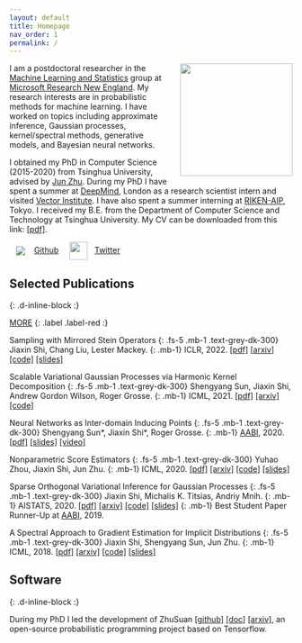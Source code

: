 ```yaml
---
layout: default
title: Homepage
nav_order: 1
permalink: /
---
```


<img style="width:200px;float:right;margin:0 0px 16px 16px" src="{{site.url}}/assets/images/jiaxin.jpg">

I am a postdoctoral researcher in the [Machine Learning and Statistics](https://www.microsoft.com/en-us/research/theme/machine-learning-statistics/) group at [Microsoft Research New England](https://www.microsoft.com/en-us/research/lab/microsoft-research-new-england/).
My research interests are in probabilistic methods for machine learning. 
I have worked on topics including approximate inference, Gaussian processes, kernel/spectral methods, generative models, and Bayesian neural networks. 

I obtained my PhD in Computer Science (2015-2020) from Tsinghua University, advised by [Jun Zhu](http://ml.cs.tsinghua.edu.cn/~jun).
During my PhD I have spent a summer at [DeepMind](https://deepmind.com/), London as a research scientist intern and visited [Vector Institute](https://vectorinstitute.ai/).
I have also spent a summer interning at [RIKEN-AIP](https://aip.riken.jp/), Tokyo. 
I received my B.E. from the Department of Computer Science and Technology at Tsinghua University. 
My CV can be downloaded from this link: [[pdf]](https://thjashin.github.io/docs/Curriculum_Vitae.pdf).

<a href="https://github.com/thjashin"><img style="vertical-align: middle; margin: 0 16px 0 12px" src="{{site.url}}/assets/images/github/GitHub-Mark-32px.png" >Github</a>
<a href="https://twitter.com/thjashin"><img style="width:32px; vertical-align: middle; margin: 0 12px 0 16px" src="{{site.url}}/assets/images/twitter/Twitter_Logo_Blue.png" >Twitter</a>

## Selected Publications
{: .d-inline-block :}

<a href="/publications.html" style="color:inherit;">MORE</a> 
{: .label .label-red :}
<!-- {: .fs-9 } -->

Sampling with Mirrored Stein Operators
{: .fs-5 .mb-1 .text-grey-dk-300}
Jiaxin Shi, Chang Liu, Lester Mackey.
{: .mb-1}
ICLR, 2022.
[[pdf]](https://arxiv.org/pdf/2106.12506.pdf)
[[arxiv]](https://arxiv.org/abs/2106.12506)
[[code]](https://github.com/thjashin/mirror-stein-samplers)
[[slides]](https://thjashin.github.io/talks/mirror-stein-samplers.pdf)

Scalable Variational Gaussian Processes via Harmonic Kernel Decomposition
{: .fs-5 .mb-1 .text-grey-dk-300}
Shengyang Sun, Jiaxin Shi, Andrew Gordon Wilson, Roger Grosse.
{: .mb-1}
ICML, 2021.
[[pdf]](https://arxiv.org/pdf/2106.05992)
[[arxiv]](https://arxiv.org/abs/2106.05992)
[[code]](https://github.com/ssydasheng/Harmonic-Kernel-Decomposition)

Neural Networks as Inter-domain Inducing Points
{: .fs-5 .mb-1 .text-grey-dk-300}
Shengyang Sun\*, Jiaxin Shi\*, Roger Grosse. 
{: .mb-1}
[AABI](http://approximateinference.org/), 2020.
[[pdf]](https://openreview.net/pdf?id=NgqYp7sAW6t)
[[slides]](http://thjashin.github.io/talks/nn-as-sparse-gp.pdf)
[[video]](https://www.youtube.com/watch?v=y29G0aRshy0&t=2s)

Nonparametric Score Estimators
{: .fs-5 .mb-1 .text-grey-dk-300}
Yuhao Zhou, Jiaxin Shi, Jun Zhu.
{: .mb-1}
ICML, 2020.
[[pdf]](https://arxiv.org/pdf/2005.10099)
[[arxiv]](https://arxiv.org/abs/2005.10099)
[[code]](https://github.com/miskcoo/kscore)
[[slides]](http://ml.cs.tsinghua.edu.cn/~yuhao/slides/nonparametric%20score%20estimators,%20icml2020.pdf)

Sparse Orthogonal Variational Inference for Gaussian Processes
{: .fs-5 .mb-1 .text-grey-dk-300}
Jiaxin Shi, Michalis K. Titsias, Andriy Mnih.
{: .mb-1}
AISTATS, 2020.
[[pdf]](https://arxiv.org/pdf/1910.10596)
[[arxiv]](https://arxiv.org/abs/1910.10596)
[[code]](https://github.com/thjashin/solvegp)
[[slides]](http://ml.cs.tsinghua.edu.cn/~jiaxin/talks/solvegp-aistats.pdf)
{: .mb-1}
Best Student Paper Runner-Up at [AABI](http://approximateinference.org/), 2019.

A Spectral Approach to Gradient Estimation for Implicit Distributions
{: .fs-5 .mb-1 .text-grey-dk-300}
Jiaxin Shi, Shengyang Sun, Jun Zhu.
{: .mb-1}
ICML, 2018. 
[[pdf]](https://arxiv.org/pdf/1806.02925.pdf)
[[arxiv]](https://arxiv.org/abs/1806.02925)
[[code]](https://github.com/thjashin/spectral-stein-grad)
[[slides]](http://ml.cs.tsinghua.edu.cn/~jiaxin/talks/ssge-icml-18.pdf)


## Software
{: .d-inline-block :}

During my PhD I led the development of ZhuSuan [[github]](https://github.com/thu-ml/zhusuan) [[doc]](https://zhusuan.readthedocs.io) [[arxiv]](https://arxiv.org/abs/1709.05870), 
an open-source probabilistic programming project based on Tensorflow. 

<!--
ZhuSuan: A Library for Bayesian Deep Learning
{: .fs-5 .mb-1 .text-grey-dk-300}
**Jiaxin Shi**, Jianfei Chen, Jun Zhu, Shengyang Sun, Yucen Luo, Yihong Gu, and Yuhao Zhou, 2017
{: .mb-1}

<img style=" width: 400px;margin: 0 0 0 0" src="{{site.url}}/assets/images/zhusuan.png">
ZhuSuan: A Library for Bayesian Deep Learning
{: .fs-6 .fw-300 }

[GitHub](https://github.com/thu-ml/zhusuan){: .btn .btn-primary .fs-5 .mb-4 .mb-md-0 .mr-2 } [Documentation](https://zhusuan.readthedocs.io){: .btn .fs-5 }
-->



<!-- ## Curriculum Vitae
{: .d-inline-block :} -->


